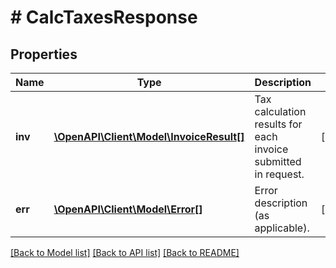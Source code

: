 # # CalcTaxesResponse

## Properties

Name | Type | Description | Notes
------------ | ------------- | ------------- | -------------
**inv** | [**\OpenAPI\Client\Model\InvoiceResult[]**](InvoiceResult.md) | Tax calculation results for each invoice submitted in request. | [optional] 
**err** | [**\OpenAPI\Client\Model\Error[]**](Error.md) | Error description (as applicable). | [optional] 

[[Back to Model list]](../../README.md#documentation-for-models) [[Back to API list]](../../README.md#documentation-for-api-endpoints) [[Back to README]](../../README.md)


